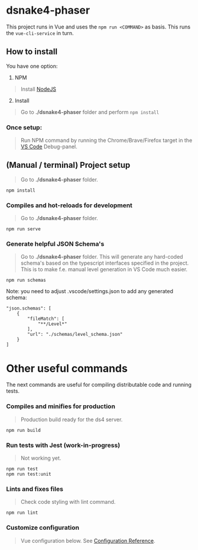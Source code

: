 # dsnake4-phaser

This project runs in Vue and uses the `npm run <COMMAND>` as basis. This runs the `vue-cli-service` in turn.

## How to install

You have one option:
1) NPM
> Install [NodeJS](https://nodejs.org/en/)
2) Install
> Go to **./dsnake4-phaser** folder and perform `npm install`

### Once setup:
> Run NPM command by running the Chrome/Brave/Firefox target in the [VS Code](https://code.visualstudio.com/) Debug-panel.

## (Manual / terminal) Project setup
> Go to **./dsnake4-phaser** folder.
```
npm install
```

### Compiles and hot-reloads for development
> Go to **./dsnake4-phaser** folder.
```
npm run serve
```

### Generate helpful JSON Schema's
> Go to **./dsnake4-phaser** folder.
This will generate any hard-coded schema's based on the typescript interfaces specified in the project. This is to make f.e. manual level generation in VS Code much easier.

```
npm run schemas
```

Note: you need to adjust .vscode/settings.json to add any generated schema:
```
"json.schemas": [
    {
        "fileMatch": [
            "**/Level*"
        ],
        "url": "./schemas/level_schema.json"
    }
]
```

# Other useful commands
The next commands are useful for compiling distributable code and running tests.

### Compiles and minifies for production
> Production build ready for the ds4 server.
```
npm run build
```
### Run tests with Jest (work-in-progress)
> Not working yet.
```
npm run test
npm run test:unit
```
### Lints and fixes files
> Check code styling with lint command.
```
npm run lint
```

### Customize configuration
> Vue configuration below.
See [Configuration Reference](https://cli.vuejs.org/config/).
